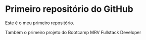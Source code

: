 # Primeiro repositório do GitHub

Este é o meu primeiro repositório.

Também o primeiro projeto do Bootcamp MRV Fullstack Developer
